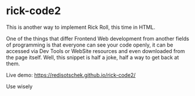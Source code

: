 # rick-code2
This is another way to implement Rick Roll, this time in HTML.

One of the things that differ Frontend Web development from another fields of programming is that everyone can see your code openly, it can be accessed via Dev Tools or WebSite resources and even downloaded from the page itself. Well, this snippet is half a joke, half a way to get back at them.

Live demo: https://redisotschek.github.io/rick-code2/

Use wisely
